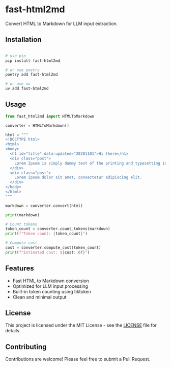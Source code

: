 # fast-html2md

Convert HTML to Markdown for LLM input extraction.

## Installation

```bash

# use pip
pip install fast-html2md

# or use poetry
poetry add fast-html2md

# or use uv
uv add fast-html2md
```

## Usage

```python
from fast_html2md import HTMLToMarkdown

converter = HTMLToMarkdown()

html = """
<!DOCTYPE html>
<html>
<body>
  <h1 id="title" data-updated="20201101">Hi there</h1>
  <div class="post">
    Lorem Ipsum is simply dummy text of the printing and typesetting industry.
  </div>
  <div class="post">
    Lorem ipsum dolor sit amet, consectetur adipiscing elit.
  </div>
</body>
</html>
"""

markdown = converter.convert(html)

print(markdown)

# Count tokens
token_count = converter.count_tokens(markdown)
print(f"Token count: {token_count}")

# Compute cost
cost = converter.compute_cost(token_count)
print(f"Estimated cost: ${cost:.6f}")
```

## Features

- Fast HTML to Markdown conversion
- Optimized for LLM input processing
- Built-in token counting using tiktoken
- Clean and minimal output

## License

This project is licensed under the MIT License - see the [LICENSE](LICENSE) file for details.

## Contributing

Contributions are welcome! Please feel free to submit a Pull Request.
